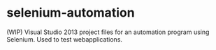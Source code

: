 # selenium-automation
(WIP) Visual Studio 2013 project files for an automation program using Selenium.
Used to test webapplications.
